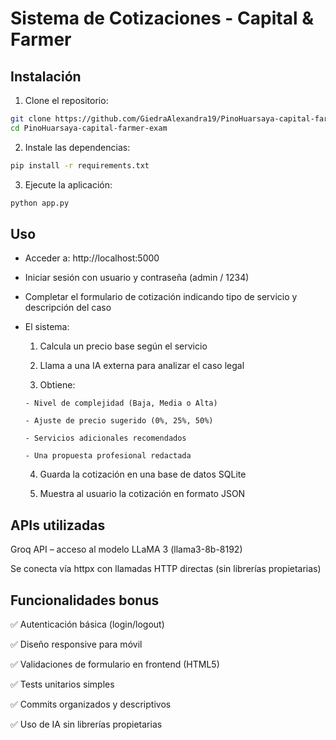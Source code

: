# Sistema de Cotizaciones - Capital & Farmer

## Instalación

1. Clone el repositorio:

```bash
git clone https://github.com/GiedraAlexandra19/PinoHuarsaya-capital-farmer-exam.git
cd PinoHuarsaya-capital-farmer-exam
```
2. Instale las dependencias:

```bash
pip install -r requirements.txt
```
3. Ejecute la aplicación:

```bash
python app.py
```

## Uso

- Acceder a: http://localhost:5000

- Iniciar sesión con usuario y contraseña (admin / 1234)

- Completar el formulario de cotización indicando tipo de servicio y descripción del caso

- El sistema:

    1. Calcula un precio base según el servicio

    2. Llama a una IA externa para analizar el caso legal

    3. Obtiene:

      - Nivel de complejidad (Baja, Media o Alta)

      - Ajuste de precio sugerido (0%, 25%, 50%)

      - Servicios adicionales recomendados

      - Una propuesta profesional redactada

    4. Guarda la cotización en una base de datos SQLite

    5. Muestra al usuario la cotización en formato JSON

## APIs utilizadas

Groq API – acceso al modelo LLaMA 3 (llama3-8b-8192)

Se conecta vía httpx con llamadas HTTP directas (sin librerías propietarias)

## Funcionalidades bonus

✅ Autenticación básica (login/logout) 

✅ Diseño responsive para móvil 

✅ Validaciones de formulario en frontend (HTML5)

✅ Tests unitarios simples 

✅ Commits organizados y descriptivos 

✅ Uso de IA sin librerías propietarias
